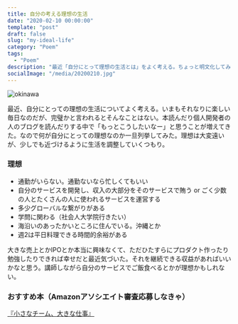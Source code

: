 ```yaml
---
title: 自分の考える理想の生活
date: "2020-02-10 00:00:00"
template: "post"
draft: false
slug: "my-ideal-life"
category: "Poem"
tags:
  - "Poem"
description: "最近「自分にとって理想の生活とは」をよく考える。ちょっと明文化してみた。"
socialImage: "/media/20200210.jpg"
---
```


![okinawa](/media/20200210.jpg)

最近、自分にとっての理想の生活についてよく考える。いまもそれなりに楽しい毎日なのだが、完璧かと言われるとそんなことはない。本読んだり個人開発者の人のブログを読んだりする中で「もっとこうしたいなー」と思うことが増えてきた。なので何が自分にとっての理想なのか一旦列挙してみた。理想は大変遠いが、少しでも近づけるように生活を調整していくつもり。

### 理想
- 通勤がいらない。通勤ないなら忙しくてもいい
- 自分のサービスを開発し、収入の大部分をそのサービスで賄う or ごく少数の人とたくさんの人に使われるサービスを運営する
- 多少グローバルな繋がりがある
- 学問に関わる（社会人大学院行きたい）
- 海沿いのあったかいところに住んでいる。沖縄とか
- 週2は平日料理できる時間的余裕がある

大きな売上とかIPOとか本当に興味なくて、ただひたすらにプロダクト作ったり勉強したりできれば幸せだと最近気づいた。それを継続できる収益があればいいかなと思う。講師しながら自分のサービスでご飯食べるとかが理想かもしれない。

### おすすめ本（Amazonアソシエイト審査応募しなきゃ）
[『小さなチーム、大きな仕事』](https://www.amazon.co.jp/%E5%B0%8F%E3%81%95%E3%81%AA%E3%83%81%E3%83%BC%E3%83%A0%E3%80%81%E5%A4%A7%E3%81%8D%E3%81%AA%E4%BB%95%E4%BA%8B-%E5%83%8D%E3%81%8D%E6%96%B9%E3%81%AE%E6%96%B0%E3%81%97%E3%81%84%E3%82%B9%E3%82%BF%E3%83%B3%E3%83%80%E3%83%BC%E3%83%89-%E3%83%8F%E3%83%A4%E3%82%AB%E3%83%AF%E6%96%87%E5%BA%ABNF-%E3%82%B8%E3%82%A7%E3%82%A4%E3%82%BD%E3%83%B3-%E3%83%95%E3%83%AA%E3%83%BC%E3%83%89-ebook/dp/B01NCJVL06/ref=sr_1_2?__mk_ja_JP=%E3%82%AB%E3%82%BF%E3%82%AB%E3%83%8A&keywords=%E5%B0%8F%E3%81%95%E3%81%AA%E3%83%81%E3%83%BC%E3%83%A0&qid=1581261070&sr=8-2)
